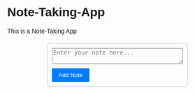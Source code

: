 # Note-Taking-App
This is a Note-Taking App
<!DOCTYPE html>
<html lang="en">
<head>
    <meta charset="UTF-8">
    <title>Note-Taking App</title>
    <style>
        body {
            font-family: Arial, sans-serif;
        }
        #notes-container {
            width: 300px;
            margin: 20px auto;
            border: 1px solid #ccc;
            padding: 10px;
            border-radius: 5px;
        }
        #notes-container textarea {
            width: 100%;
            margin-bottom: 10px;
        }
        #notes-container button {
            padding: 8px 15px;
            background-color: #007bff;
            color: #fff;
            border: none;
            cursor: pointer;
        }
        #notes-container button:hover {
            background-color: #0056b3;
        }
    </style>
</head>
<body>

<div id="notes-container">
    <textarea id="noteInput" placeholder="Enter your note here..."></textarea>
    <button onclick="addNote()">Add Note</button>
    <div id="notesList"></div>
</div>

<script>
    function addNote() {
        const noteInput = document.getElementById('noteInput');
        const note = noteInput.value.trim();

        if (note !== '') {
            const notesList = document.getElementById('notesList');
            const newNote = document.createElement('div');
            newNote.textContent = note;
            notesList.appendChild(newNote);

            noteInput.value = '';
        } else {
            alert('Please enter a note.');
        }
    }
</script>

</body>
</html>
